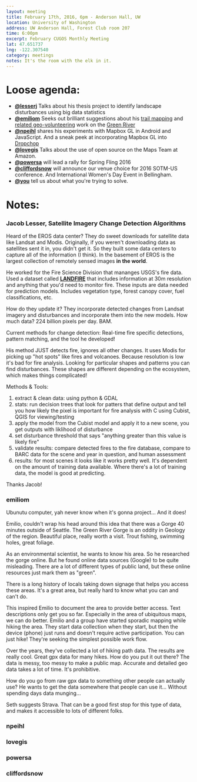 ```yaml
---
layout: meeting
title: February 17th, 2016, 6pm - Anderson Hall, UW
location: University of Washington
address: UW Anderson Hall, Forest Club room 207
time: 6:00pm
excerpt: February CUGOS Monthly Meeting
lat: 47.651737
lng: -122.307540
category: meetings
notes: It's the room with the elk in it.
---
```


Loose agenda:
=============
- **[@lesserj](http://github.com/lesserj)** Talks about his thesis project to identify landscape disturbances using big data statistics
- **[@emiliom](http://github.com/emiliom)** Seeks out brilliant suggestions about his [trail mapping](http://www.friendsofcedarcreekpark.org/#!trail-map/c2385) and [related geo-volunteering](https://emayorga.cartodb.com/me) work on the [Green River](https://www.flickr.com/photos/pepescas/albums/72157639454237446)
- **[@npeihl](http://github.com/npeihl)** shares his experiments with Mapbox GL in Android and JavaScript. And a sneak peek at incorporating Mapbox GL into [Dropchop](http://dropchop.io)
- **[@lovegis](http://github.com/lovegis)** Talks about the use of open source on the Maps Team at Amazon.
- **[@powersa](http://github.com/powersa)** will lead a rally for Spring Fling 2016
- **[@cliffordsnow](http://github.com/cliffordsnow)** will announce our venue choice for 2016 SOTM-US conference. And International Women's Day Event in Bellingham.
- **[@you](http://cugos.org/people/)** tell us about what you're trying to solve.


Notes:
======

### Jacob Lesser, Satellite Imagery Change Detection Algorithms

Heard of the EROS data center? They do sweet downloads for satellite data like Landsat and Modis. Originally, if you weren't downloading data as satellites sent it in, you didn't get it. So they built some data centers to capture all of the information (I think). In the basement of EROS is the largest collection of remotely sensed images **in the world**.

He worked for the Fire Science Division that mananges USGS's fire data. Used a dataset called [**LANDFIRE**](http://www.landfire.gov/) that includes information at 30m resolution and anything that you'd need to monitor fire. These inputs are data needed for prediction models. Includes vegetation type, forest canopy cover, fuel classifications, etc. 

How do they update it? They incorporate detected changes from Landsat imagery and disturbances and incorporate them into the new models. How much data? 224 billion pixels per day. BAM.

Current methods for change detection: Real-time fire specific detections, pattern matching, and the tool he developed!

His method JUST detects fire, ignores all other changes. It uses Modis for picking up "hot spots" like fires and volcanoes. Because resolution is low it's bad for fire analysis. Looking for particular shapes and patterns you can find disturbances. These shapes are different depending on the ecosystem, which makes things complicated!

Methods & Tools:

1. extract & clean data: using python & GDAL
1. stats: run decision trees that look for patters that define output and tell you how likely the pixel is important for fire analysis with C using Cubist, QGIS for viewing/testing
1. apply the model from the Cubist model and apply it to a new scene, you get outputs with liklihood of disturbance
1. set disturbance threshold that says "anything greater than this value is likely fire"
1. validate results: compare detected fires to the fire database, compare to BARC data for the scene and year in question, and human assessment
1. results: for most scenes it looks like it works pretty well. It's dependent on the amount of training data available. Where there's a lot of training data, the model is good at predicting.

Thanks Jacob!

### emiliom

Ubunutu computer, yah never know when it's gonna project... And it does! 

Emilio, couldn't wrap his head around this idea that there was a Gorge 40 minutes outside of Seattle. The Green River Gorge is an oddity in Geology of the region. Beautiful place, really worth a visit. Trout fishing, swimming holes, great foliage.

As an environmental scientist, he wants to know his area. So he researched the gorge online. But he found online data sources (Google) to be quite misleading. There are a lot of different types of public land, but these online resources just mark them as "green".

There is a long history of locals taking down signage that helps you access these areas. It's a great area, but really hard to know what you can and can't do.

This inspired Emilio to document the area to provide better access. Text descriptions only get you so far. Especially in the area of ubiquitous maps, we can do better. Emilio and a group have started sporadic mapping while hiking the area. They start data collection when they start, but then the device (phone) just runs and doesn't require active participation. You can just hike! They're seeking the simplest possible work flow.

Over the years, they've collected a lot of hiking path data. The results are really cool. Great gpx data for many hikes. How do you put it out there? The data is messy, too messy to make a public map. Accurate and detailed geo data takes a lot of time. It's prohibitive.

How do you go from raw gpx data to something other people can actually use? He wants to get the data somewhere that people can use it... Without spending days data munging...

Seth suggests Strava. That can be a good first stop for this type of data, and makes it accessible to lots of different folks.



### npeihl

### lovegis

### powersa

### cliffordsnow



